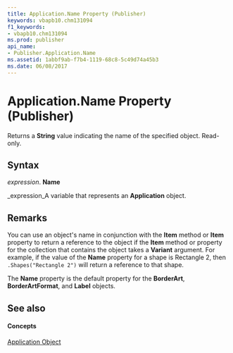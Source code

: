 ```yaml
---
title: Application.Name Property (Publisher)
keywords: vbapb10.chm131094
f1_keywords:
- vbapb10.chm131094
ms.prod: publisher
api_name:
- Publisher.Application.Name
ms.assetid: 1abbf9ab-f7b4-1119-68c8-5c49d74a45b3
ms.date: 06/08/2017
---
```



# Application.Name Property (Publisher)

Returns a  **String** value indicating the name of the specified object. Read-only.


## Syntax

 _expression_. **Name**

 _expression_A variable that represents an  **Application** object.


## Remarks

You can use an object's name in conjunction with the  **Item** method or **Item** property to return a reference to the object if the **Item** method or property for the collection that contains the object takes a **Variant** argument. For example, if the value of the **Name** property for a shape is Rectangle 2, then `.Shapes("Rectangle 2")` will return a reference to that shape.

The  **Name** property is the default property for the **BorderArt**,  **BorderArtFormat**, and  **Label** objects.


## See also


#### Concepts


 [Application Object](Publisher.Application.md)

